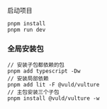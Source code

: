 <!--
 * @Author: sfy
 * @Date: 2022-12-04 21:44:02
 * @LastEditors: sfy
 * @LastEditTime: 2022-12-04 23:29:16
 * @FilePath: /vulture-design/readme.md
 * @Description: update here
-->

启动项目
```
pnpm install
pnpm run dev
```

### 全局安装包
```
// 安装子包都依赖的包
pnpm add typescript -Dw
// 安装局部依赖
pnpm add lit -F @vuld/vulture
// 主包安装三个子包
pnpm install @vuld/vulture -w
```